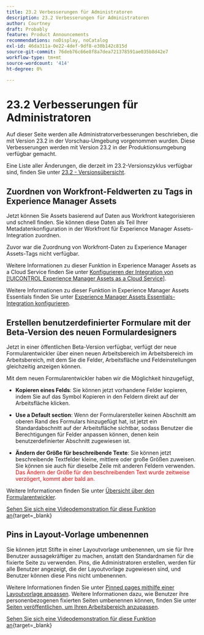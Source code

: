 ```yaml
---
title: 23.2 Verbesserungen für Administratoren
description: 23.2 Verbesserungen für Administratoren
author: Courtney
draft: Probably
feature: Product Announcements
recommendations: noDisplay, noCatalog
exl-id: 46da311a-0e22-4def-9df8-e30b142c815d
source-git-commit: 76deb76c66e8f8a7dea721378591ae035b8d42e7
workflow-type: tm+mt
source-wordcount: '414'
ht-degree: 0%

---
```


# 23.2 Verbesserungen für Administratoren

Auf dieser Seite werden alle Administratorverbesserungen beschrieben, die mit Version 23.2 in der Vorschau-Umgebung vorgenommen wurden. Diese Verbesserungen werden mit Version 23.2 in der Produktionsumgebung verfügbar gemacht.

Eine Liste aller Änderungen, die derzeit im 23.2-Versionszyklus verfügbar sind, finden Sie unter [23.2 - Versionsübersicht](/help/quicksilver/product-announcements/product-releases/23.2-release-activity/23-2-release-overview.md).

## Zuordnen von Workfront-Feldwerten zu Tags in Experience Manager Assets

Jetzt können Sie Assets basierend auf Daten aus Workfront kategorisieren und schnell finden.  Sie können diese Daten als Teil Ihrer Metadatenkonfiguration in der Workfront für Experience Manager Assets-Integration zuordnen.

Zuvor war die Zuordnung von Workfront-Daten zu Experience Manager Assets-Tags nicht verfügbar.

Weitere Informationen zu dieser Funktion in Experience Manager Assets as a Cloud Service finden Sie unter [Konfigurieren der Integration von [!UICONTROL Experience Manager Assets as a Cloud Service]](/help/quicksilver/administration-and-setup/configure-integrations/configure-aacs-integration.md).

Weitere Informationen zu dieser Funktion in Experience Manager Assets Essentials finden Sie unter [Experience Manager Assets Essentials-Integration konfigurieren](/help/quicksilver/documents/adobe-workfront-for-experience-manager-assets-essentials/setup-asset-essentials.md).

## Erstellen benutzerdefinierter Formulare mit der Beta-Version des neuen Formulardesigners

Jetzt in einer öffentlichen Beta-Version verfügbar, verfügt der neue Formularentwickler über einen neuen Arbeitsbereich im Arbeitsbereich im Arbeitsbereich, mit dem Sie die Felder, Arbeitsfläche und Feldeinstellungen gleichzeitig anzeigen können.

Mit dem neuen Formularentwickler haben wir die Möglichkeit hinzugefügt,

* **Kopieren eines Felds**: Sie können jetzt vorhandene Felder kopieren, indem Sie auf das Symbol Kopieren in den Feldern direkt auf der Arbeitsfläche klicken.

* **Use a Default section**: Wenn der Formularersteller keinen Abschnitt am oberen Rand des Formulars hinzugefügt hat, ist jetzt ein Standardabschnitt auf der Arbeitsfläche sichtbar, sodass Benutzer die Berechtigungen für Felder anpassen können, denen kein benutzerdefinierter Abschnitt zugewiesen ist.

* **Ändern der Größe für beschreibende Texte**: Sie können jetzt beschreibende Textfelder kleine, mittlere oder große Größen zuweisen. Sie können sie auch für dieselbe Zeile mit anderen Feldern verwenden. <span style="color: #ff0000;"> Das Ändern der Größe für den beschreibenden Text wurde zeitweise verzögert, kommt aber bald an.</span></li>

Weitere Informationen finden Sie unter [Übersicht über den Formularentwickler](/help/quicksilver/administration-and-setup/customize-workfront/create-manage-custom-forms/form-designer/form-designer-overview.md).

[Sehen Sie sich eine Videodemonstration für diese Funktion an](https://video.tv.adobe.com/v/3416586/){target=_blank}

## Pins in Layout-Vorlage umbenennen

Sie können jetzt Stifte in einer Layoutvorlage umbenennen, um sie für Ihre Benutzer aussagekräftiger zu machen, anstatt den Standardnamen für die fixierte Seite zu verwenden. Pins, die Administratoren erstellen, werden für alle Benutzer angezeigt, die der Layoutvorlage zugewiesen sind, und Benutzer können diese Pins nicht umbenennen.

Weitere Informationen finden Sie unter [Pinned pages mithilfe einer Layoutvorlage anpassen](/help/quicksilver/administration-and-setup/customize-workfront/use-layout-templates/customize-pinned-pages.md). Weitere Informationen dazu, wie Benutzer ihre personenbezogenen fixierten Seiten umbenennen können, finden Sie unter [Seiten veröffentlichen, um Ihren Arbeitsbereich anzupassen](/help/quicksilver/workfront-basics/the-new-workfront-experience/pin-pages.md).

[Sehen Sie sich eine Videodemonstration für diese Funktion an](https://video.tv.adobe.com/v/3414364/){target=_blank}
